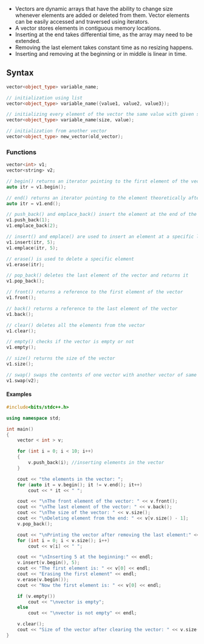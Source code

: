 - Vectors are dynamic arrays that have the ability to change size whenever elements are added or deleted from them. Vector elements can be easily accessed and traversed using iterators.
- A vector stores elements in contiguous memory locations.
- Inserting at the end takes differential time, as the array may need to be extended.
- Removing the last element takes constant time as no resizing happens.
- Inserting and removing at the beginning or in middle is linear in time.
## Syntax
```cpp
vector<object_type> variable_name;

// initialization using list
vector<object_type> variable_name({value1, value2, value3});

// initializing every element of the vector the same value with given size
vector<object_type> variable_name(size, value);

// initialization from another vector
vector<object_type> new_vector(old_vector);
```

### Functions
```cpp
vector<int> v1;
vector<string> v2;

// begin() returns an iterator pointing to the first element of the vector
auto itr = v1.begin();

// end() returns an iterator pointing to the element theoretically after the last element of the vector
auto itr = v1.end();

// push_back() and emplace_back() insert the element at the end of the vector
v1.push_back(1);
v1.emplace_back(2);

// insert() and emplace() are used to insert an element at a specific location
v1.insert(itr, 5);
v1.emplace(itr, 5);

// erase() is used to delete a specific element
v1.erase(itr);

// pop_back() deletes the last element of the vector and returns it
v1.pop_back();

// front() returns a reference to the first element of the vector
v1.front();

// back() returns a reference to the last element of the vector
v1.back();

// clear() deletes all the elements from the vector
v1.clear();

// empty() checks if the vector is empty or not
v1.empty();

// size() returns the size of the vector
v1.size();

// swap() swaps the contents of one vector with another vector of same type. Sizes may differ
v1.swap(v2);
```

#### Examples
```cpp
#include<bits/stdc++.h>

using namespace std;

int main()
{
	vector < int > v;

	for (int i = 0; i < 10; i++)
	{
		v.push_back(i); //inserting elements in the vector
	}

	cout << "the elements in the vector: ";
	for (auto it = v.begin(); it != v.end(); it++)
	    cout << * it << " ";

	cout << "\nThe front element of the vector: " << v.front();
	cout << "\nThe last element of the vector: " << v.back();
	cout << "\nThe size of the vector: " << v.size();
	cout << "\nDeleting element from the end: " << v[v.size() - 1];
	v.pop_back();

	cout << "\nPrinting the vector after removing the last element:" << endl;
	for (int i = 0; i < v.size(); i++)
		cout << v[i] << " ";

	cout << "\nInserting 5 at the beginning:" << endl;
	v.insert(v.begin(), 5);
	cout << "The first element is: " << v[0] << endl;
	cout << "Erasing the first element" << endl;
	v.erase(v.begin());
	cout << "Now the first element is: " << v[0] << endl;

	if (v.empty())
		cout << "\nvector is empty";
	else
		cout << "\nvector is not empty" << endl;

	v.clear();
	cout << "Size of the vector after clearing the vector: " << v.size();
}
```
